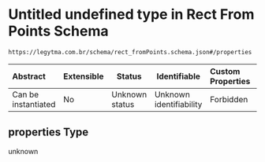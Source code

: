 # Untitled undefined type in Rect From Points Schema

```txt
https://legytma.com.br/schema/rect_fromPoints.schema.json#/properties
```




| Abstract            | Extensible | Status         | Identifiable            | Custom Properties | Additional Properties | Access Restrictions | Defined In                                                                                    |
| :------------------ | ---------- | -------------- | ----------------------- | :---------------- | --------------------- | ------------------- | --------------------------------------------------------------------------------------------- |
| Can be instantiated | No         | Unknown status | Unknown identifiability | Forbidden         | Allowed               | none                | [rect_fromPoints.schema.json\*](../schema/rect_fromPoints.schema.json) |

## properties Type

unknown
